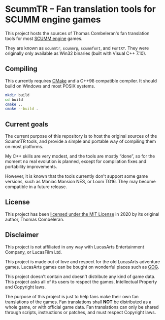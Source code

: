 # ScummTR – Fan translation tools for SCUMM engine games

This project hosts the sources of Thomas Combeleran's fan translation tools for most [SCUMM engine](https://en.wikipedia.org/wiki/SCUMM) games.

They are known as `scummtr`, `scummrp`, `scummfont`, and `FontXY`. They were originally only available as Win32 binaries (built with Visual C++ 7.10).

## Compiling

This currently requires [CMake](https://cmake.org) and a C++98 compatible compiler. It should build on Windows and most POSIX systems.

```sh
mkdir build
cd build
cmake ..
cmake --build .
```

## Current goals

The current purpose of this repository is to host the original sources of the ScummTR tools, and provide a simple and portable way of compiling them on most platforms.

My C++ skills are very modest, and the tools are mostly “done”, so for the moment no real evolution is planned, except for compilation fixes and portability improvements.

However, it is known that the tools currently don't support some game versions, such as Maniac Mansion NES, or Loom TG16. They may become compatible in a future release.

## License

This project has been [licensed under the MIT License](COPYING) in 2020 by its original author, Thomas Combeleran.

## Disclaimer

This project is not affiliated in any way with LucasArts Entertainment Company, or LucasFilm Ltd.

This project is made out of love and respect for the old LucasArts adventure games. LucasArts games can be bought on wonderful places such as [GOG](https://www.gog.com/games?devpub=lucasfilm&page=1&sort=title).

This project doesn't contain and doesn't distribute any kind of game data. This project asks all of its users to respect the games, Intellectual Property and Copyright laws.

The purpose of this project is just to help fans make their own fan translations of the games. Fan translations shall **NOT** be distributed as a whole game, or with official game data. Fan translations can only be shared through scripts, instructions or patches, and must respect Copyright laws.
